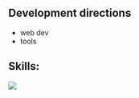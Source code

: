 ## Development directions
- web dev
- tools

<h2 style>Skills:</h2>
<img src="https://skillicons.dev/icons?i=rust,actix,htmx,redis,postgres,rocket,kubernetes,docker,nix,powershell,postman,linux,ts,js,next,tailwind,prisma,git" />


